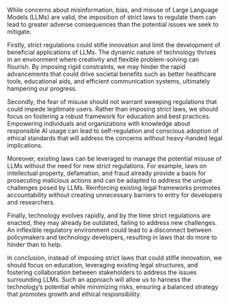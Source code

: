 While concerns about misinformation, bias, and misuse of Large Language Models (LLMs) are valid, the imposition of strict laws to regulate them can lead to greater adverse consequences than the potential issues we seek to mitigate. 

Firstly, strict regulations could stifle innovation and limit the development of beneficial applications of LLMs. The dynamic nature of technology thrives in an environment where creativity and flexible problem-solving can flourish. By imposing rigid constraints, we may hinder the rapid advancements that could drive societal benefits such as better healthcare tools, educational aids, and efficient communication systems, ultimately hampering our progress.

Secondly, the fear of misuse should not warrant sweeping regulations that could impede legitimate users. Rather than imposing strict laws, we should focus on fostering a robust framework for education and best practices. Empowering individuals and organizations with knowledge about responsible AI usage can lead to self-regulation and conscious adoption of ethical standards that will address the concerns without heavy-handed legal implications.

Moreover, existing laws can be leveraged to manage the potential misuse of LLMs without the need for new strict regulations. For example, laws on intellectual property, defamation, and fraud already provide a basis for prosecuting malicious actions and can be adapted to address the unique challenges posed by LLMs. Reinforcing existing legal frameworks promotes accountability without creating unnecessary barriers to entry for developers and researchers.

Finally, technology evolves rapidly, and by the time strict regulations are enacted, they may already be outdated, failing to address new challenges. An inflexible regulatory environment could lead to a disconnect between policymakers and technology developers, resulting in laws that do more to hinder than to help.

In conclusion, instead of imposing strict laws that could stifle innovation, we should focus on education, leveraging existing legal structures, and fostering collaboration between stakeholders to address the issues surrounding LLMs. Such an approach will allow us to harness the technology’s potential while minimizing risks, ensuring a balanced strategy that promotes growth and ethical responsibility.